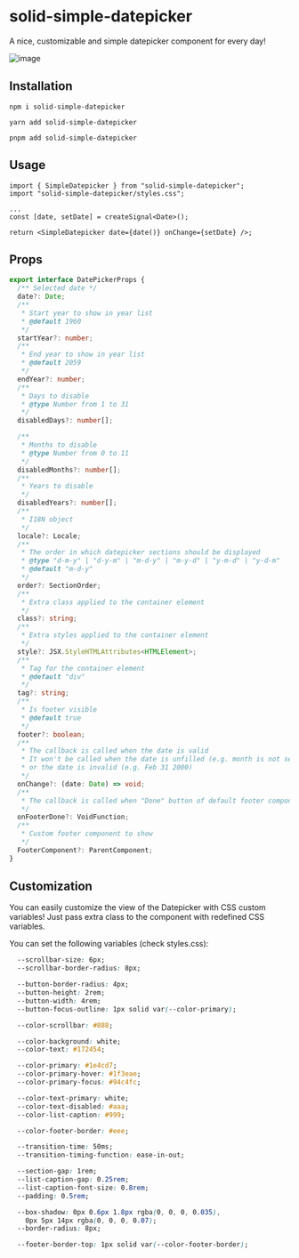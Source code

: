 # solid-simple-datepicker

A nice, customizable and simple datepicker component for every day!

![image](https://user-images.githubusercontent.com/13636224/232307456-140fb01e-5513-41e2-bbc3-ad9b14f6fcc8.png)

## Installation

`npm i solid-simple-datepicker`

`yarn add solid-simple-datepicker`

`pnpm add solid-simple-datepicker`

## Usage

```tsx
import { SimpleDatepicker } from "solid-simple-datepicker";
import "solid-simple-datepicker/styles.css";

...
const [date, setDate] = createSignal<Date>();

return <SimpleDatepicker date={date()} onChange={setDate} />;  
```

## Props

```ts
export interface DatePickerProps {
  /** Selected date */
  date?: Date;
  /**
   * Start year to show in year list
   * @default 1960
   */
  startYear?: number;
  /**
   * End year to show in year list
   * @default 2059
   */
  endYear?: number;
  /**
   * Days to disable
   * @type Number from 1 to 31
   */
  disabledDays?: number[];

  /**
   * Months to disable
   * @type Number from 0 to 11
   */
  disabledMonths?: number[];
  /**
   * Years to disable
   */
  disabledYears?: number[];
  /**
   * I18N object
   */
  locale?: Locale;
  /**
   * The order in which datepicker sections should be displayed
   * @type "d-m-y" | "d-y-m" | "m-d-y" | "m-y-d" | "y-m-d" | "y-d-m"
   * @default "m-d-y"
   */
  order?: SectionOrder;
  /**
   * Extra class applied to the container element
   */
  class?: string;
  /**
   * Extra styles applied to the container element
   */
  style?: JSX.StyleHTMLAttributes<HTMLElement>;
  /**
   * Tag for the container element
   * @default "div"
   */
  tag?: string;
  /**
   * Is footer visible
   * @default true
   */
  footer?: boolean;
  /**
   * The callback is called when the date is valid
   * It won't be called when the date is unfilled (e.g. month is not selected)
   * or the date is invalid (e.g. Feb 31 2000)
   */
  onChange?: (date: Date) => void;
  /**
   * The callback is called when "Done" button of default footer component is clicked
   */
  onFooterDone?: VoidFunction;
  /**
   * Custom footer component to show
   */
  FooterComponent?: ParentComponent;
}
```

## Customization

You can easily customize the view of the Datepicker with CSS custom variables! Just pass extra class to the component with redefined CSS variables.

You can set the following variables (check styles.css):

```css
  --scrollbar-size: 6px;
  --scrollbar-border-radius: 8px;

  --button-border-radius: 4px;
  --button-height: 2rem;
  --button-width: 4rem;
  --button-focus-outline: 1px solid var(--color-primary);

  --color-scrollbar: #888;

  --color-background: white;
  --color-text: #172454;

  --color-primary: #1e4cd7;
  --color-primary-hover: #1f3eae;
  --color-primary-focus: #94c4fc;

  --color-text-primary: white;
  --color-text-disabled: #aaa;
  --color-list-caption: #999;

  --color-footer-border: #eee;

  --transition-time: 50ms;
  --transition-timing-function: ease-in-out;

  --section-gap: 1rem;
  --list-caption-gap: 0.25rem;
  --list-caption-font-size: 0.8rem;
  --padding: 0.5rem;

  --box-shadow: 0px 0.6px 1.8px rgba(0, 0, 0, 0.035),
    0px 5px 14px rgba(0, 0, 0, 0.07);
  --border-radius: 8px;

  --footer-border-top: 1px solid var(--color-footer-border);
```
